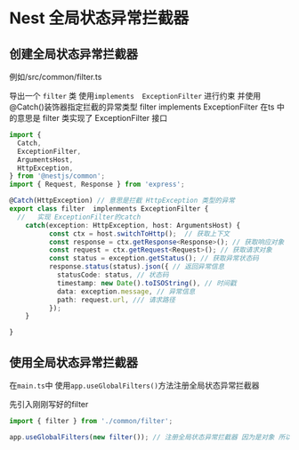 # Nest 全局状态异常拦截器

## 创建全局状态异常拦截器

例如/src/common/filter.ts

导出一个  `filter` 类 使用`implements  ExceptionFilter` 进行约束 并使用@Catch()装饰器指定拦截的异常类型
filter implements ExceptionFilter 在ts 中的意思是 filter 类实现了 ExceptionFilter 接口

``` ts
import {
  Catch,
  ExceptionFilter,
  ArgumentsHost,
  HttpException,
} from '@nestjs/common';
import { Request, Response } from 'express';

@Catch(HttpException) // 意思是拦截 HttpException 类型的异常
export class filter  implenments ExceptionFilter {
  //   实现 ExceptionFilter的catch
    catch(exception: HttpException, host: ArgumentsHost) {
          const ctx = host.switchToHttp();  // 获取上下文 
          const response = ctx.getResponse<Response>(); // 获取响应对象
          const request = ctx.getRequest<Request>(); // 获取请求对象
          const status = exception.getStatus(); // 获取异常状态码
          response.status(status).json({ // 返回异常信息
            statusCode: status, // 状态码
            timestamp: new Date().toISOString(), // 时间戳
            data: exception.message, // 异常信息
            path: request.url, /// 请求路径
          });
    }

}
```

## 使用全局状态异常拦截器

在`main.ts`中 使用`app.useGlobalFilters()`方法注册全局状态异常拦截器

先引入刚刚写好的filter

```ts
import { filter } from './common/filter';

app.useGlobalFilters(new filter()); // 注册全局状态异常拦截器 因为是对象 所以要new
```
